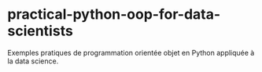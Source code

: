# practical-python-oop-for-data-scientists
Exemples pratiques de programmation orientée objet en Python appliquée à la data science.
